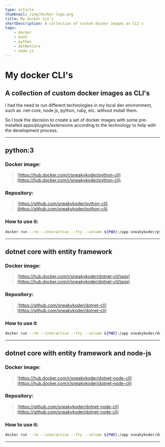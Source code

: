 ```yaml
---
type: article
thumbnail: /img/docker-logo.png
title: My docker CLI's
shortDescription: A collection of custom docker images as CLI's
tags:
    - docker
    - bash
    - python
    - dotNetCore
    - node-js
---
```

# My docker CLI's
## A collection of custom docker images as CLI's

I had the need to run different technologies in my local dev environment, such as .net-core, node js, python, ruby, etc. without install them.

So I took the decision to create a set of docker images with some pre-installed apps/plugins/extensions according to the technology to help with the development process.

---
## python:3
### Docker image:
> [https://hub.docker.com/r/sneakykoder/python-cli](https://hub.docker.com/r/sneakykoder/python-cli).
### Repository: 
> [https://github.com/sneakykoder/python-cli](https://github.com/sneakykoder/python-cli)
### How to use it:
```bash
docker run --rm --interactive --tty --volume ${PWD}:/app sneakykoder/python-cli:3 bash
```
---
## dotnet core with entity framework
### Docker image:
> [https://hub.docker.com/r/sneakykoder/dotnet-cli/tags](https://hub.docker.com/r/sneakykoder/dotnet-cli/tags)
### Repository:
> [https://github.com/sneakykoder/dotnet-cli](https://github.com/sneakykoder/dotnet-cli) 
### How to use it
```bash
docker run --rm --interactive --tty --volume ${PWD}:/app sneakykoder/dotnet-cli bash
```
---
## dotnet core with entity framework and node-js
### Docker image:
> [https://hub.docker.com/r/sneakykoder/dotnet-node-cli](https://hub.docker.com/r/sneakykoder/dotnet-node-cli)
### Repository:
> [https://github.com/sneakykoder/dotnet-node-cli](https://github.com/sneakykoder/dotnet-node-cli)
### How to use it:
```bash
docker run --rm --interactive --tty --volume ${PWD}:/app sneakykoder/dotnet-node-cli bash
```
---
